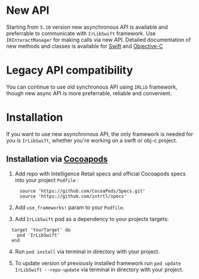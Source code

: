 # New API
Starting from `5.10` version new asynchronous API is available and preferrable to communicate with `IrLibSwift` framework. 
Use `IRInteractManager` for making calls via new API. Detailed documentation of new methods and classes is available for [Swift](IrLibSwift-docs-swift.md) and [Objective-C](IrLibSwift-docs-objc.md)

# Legacy API compatibility
You can continue to use old synchronous API using `IRLib` framework, though new async API is more preferrable, reliable and convenient. 

# Installation
If you want to use new asynchronous API, the only framework is needed for you is `IrLibSwift`, whether you're working on a swift or obj-c project.

## Installation via [Cocoapods](https://cocoapods.org) ##

1. Add repo with Intelligence Retail specs and official Cocoapods specs into your project `Podfile` :

```
     source 'https://github.com/CocoaPods/Specs.git'
     source 'https://github.com/intrtl/specs'
```

2. Add  `use_frameworks!` param to your `Podfile`.

3. Add `IrLibSwift` pod as a dependency to your projects targets:

```
  target 'YourTarget' do
    pod 'IrLibSwift'
  end
```

4. Run `pod install` via terminal in directory with your project.

5. To update version of previously installed framework run `pod update IrLibSwift --repo-update` via terminal in directory with your project.